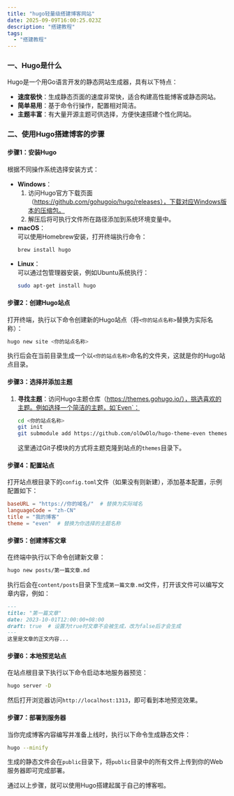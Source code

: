 ```yaml
---
title: "hugo轻量级搭建博客网站"
date: 2025-09-09T16:00:25.023Z
description: "搭建教程"
tags:
  - "搭建教程"
---
```


### 一、Hugo是什么  
Hugo是一个用Go语言开发的静态网站生成器，具有以下特点：  
- **速度极快**：生成静态页面的速度非常快，适合构建高性能博客或静态网站。  
- **简单易用**：基于命令行操作，配置相对简洁。  
- **主题丰富**：有大量开源主题可供选择，方便快速搭建个性化网站。  


### 二、使用Hugo搭建博客的步骤  

#### 步骤1：安装Hugo  
根据不同操作系统选择安装方式：  
- **Windows**：  
  1. 访问Hugo官方下载页面（https://github.com/gohugoio/hugo/releases），下载对应Windows版本的压缩包。  
  2. 解压后将可执行文件所在路径添加到系统环境变量中。  
- **macOS**：  
  可以使用Homebrew安装，打开终端执行命令：  
  ```bash  
  brew install hugo  
  ```  
- **Linux**：  
  可以通过包管理器安装，例如Ubuntu系统执行：  
  ```bash  
  sudo apt-get install hugo  
  ```  


#### 步骤2：创建Hugo站点  
打开终端，执行以下命令创建新的Hugo站点（将`<你的站点名称>`替换为实际名称）：  
```bash  
hugo new site <你的站点名称>  
```  
执行后会在当前目录生成一个以`<你的站点名称>`命名的文件夹，这就是你的Hugo站点目录。  


#### 步骤3：选择并添加主题  
1. **寻找主题**：访问Hugo主题仓库（https://themes.gohugo.io/），挑选喜欢的主题。例如选择一个简洁的主题，如`Even`：  
   ```bash  
   cd <你的站点名称>  
   git init  
   git submodule add https://github.com/olOwOlo/hugo-theme-even themes/even  
   ```  
   这里通过Git子模块的方式将主题克隆到站点的`themes`目录下。  


#### 步骤4：配置站点  
打开站点根目录下的`config.toml`文件（如果没有则新建），添加基本配置，示例配置如下：  
```toml  
baseURL = "https://你的域名/"  # 替换为实际域名  
languageCode = "zh-CN"  
title = "我的博客"  
theme = "even"  # 替换为你选择的主题名称  
```  


#### 步骤5：创建博客文章  
在终端中执行以下命令创建新文章：  
```bash  
hugo new posts/第一篇文章.md  
```  
执行后会在`content/posts`目录下生成`第一篇文章.md`文件，打开该文件可以编写文章内容，例如：  
```markdown  
---  
title: "第一篇文章"  
date: 2023-10-01T12:00:00+08:00  
draft: true  # 设置为true时文章不会被生成，改为false后才会生成  
---  
这里是文章的正文内容...  
```  


#### 步骤6：本地预览站点  
在站点根目录下执行以下命令启动本地服务器预览：  
```bash  
hugo server -D  
```  
然后打开浏览器访问`http://localhost:1313`，即可看到本地预览效果。  


#### 步骤7：部署到服务器  
当你完成博客内容编写并准备上线时，执行以下命令生成静态文件：  
```bash  
hugo --minify  
```  
生成的静态文件会在`public`目录下，将`public`目录中的所有文件上传到你的Web服务器即可完成部署。  


通过以上步骤，就可以使用Hugo搭建起属于自己的博客啦。
